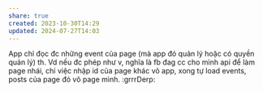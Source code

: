```yaml
---
share: true
created: 2023-10-30T14:29
updated: 2024-07-27T14:03
---
```


App chỉ đọc đc những event của page (mà app đó quản lý hoặc có quyền quản lý) th.
Vd nếu đc phép như v, nghĩa là fb đag cc cho mình api để làm page nhái, chỉ việc nhập id của page khác vô app, xong tự load events, posts của page đó vô page mình. :grrrDerp: